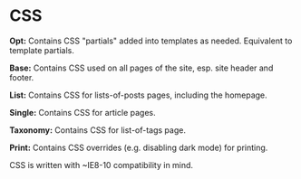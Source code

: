 # CSS

**Opt:** Contains CSS "partials" added into templates as needed. Equivalent to template partials.

**Base:** Contains CSS used on all pages of the site, esp. site header and footer.

**List:** Contains CSS for lists-of-posts pages, including the homepage.

**Single:** Contains CSS for article pages.

**Taxonomy:** Contains CSS for list-of-tags page.

**Print:** Contains CSS overrides (e.g. disabling dark mode) for printing.

CSS is written with ~IE8-10 compatibility in mind.